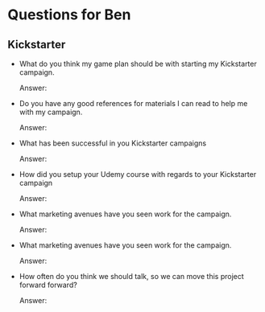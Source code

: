 # Questions for Ben

## Kickstarter

* What do you think my game plan should be with starting my Kickstarter campaign.

    Answer:
    
* Do you have any good references for materials I can read to help me with my campaign.

    Answer:
    
* What has been successful in you Kickstarter campaigns

    Answer:
    
* How did you setup your Udemy course with regards to your Kickstarter campaign

    Answer:
    
* What marketing avenues have you seen work for the campaign.

    Answer:
    
* What marketing avenues have you seen work for the campaign.

    Answer:
    
* How often do you think we should talk, so we can move this project forward forward?

    Answer:
    
